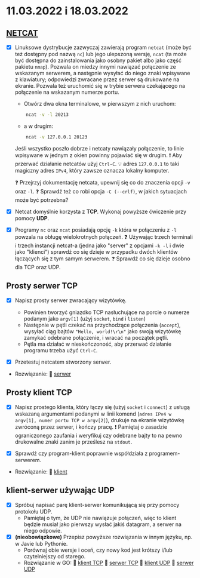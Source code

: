 # 11.03.2022 i 18.03.2022

## [NETCAT](https://docs.oracle.com/cd/E86824_01/html/E54763/netcat-1.html)

- [x] Linuksowe dystrybucje zazwyczaj zawierają program `netcat` (może być też dostępny pod nazwą `nc`) lub jego ulepszoną wersję, `ncat` (ta może być dostępna do zainstalowania jako osobny pakiet albo jako część pakietu `nmap`).
Pozwala on miedzy innymi nawiązać połączenie ze wskazanym serwerem, a następnie wysyłać do niego znaki wpisywane z klawiatury; odpowiedzi zwracane przez serwer są drukowane na ekranie.
Pozwala też uruchomić się w trybie serwera czekającego na połączenie na wskazanym numerze portu.

  - Otwórz dwa okna terminalowe, w pierwszym z nich uruchom:
  ```bash
      ncat -v -l 20213
  ```
  - a w drugim: 
  ```bash
      ncat -v 127.0.0.1 20123
  ```
    Jeśli wszystko poszło dobrze i netcaty nawiązały połączenie, to linie wpisywane w jednym z okien powinny pojawiać się w drugim. 
    :exclamation: Aby przerwać działanie netcatów użyj `Ctrl-C`. 
    :bulb: adres `127.0.0.1` to taki magiczny adres `IPv4`, który zawsze oznacza lokalny komputer.

    :question: Przejrzyj dokumentację netcata, upewnij się co do znaczenia opcji `-v` oraz `-l`.
    :question: Sprawdź też co robi opcja ``-C (--crlf)``, w jakich sytuacjach może być potrzebna?

- [x] Netcat domyślnie korzysta z **TCP**. Wykonaj powyższe ćwiczenie przy pomocy **UDP**.
- [x] Programy `nc` oraz `ncat` posiadają opcję `-k` która w połączeniu z `-l` powzala na obługę wielokrotnych połączeń.
    :question: Używając trzech terminali i trzech instancji netcat-a (jedna jako "server" z opcjami `-k -l` i dwie jako "klienci") sprawdź co się dzieje w przypadku dwóch klientów łączących się z tym samym serwerem.
    :question: Sprawdź co się dzieje osobno dla TCP oraz UDP.

## Prosty serwer TCP

- [x] Napisz prosty serwer zwracający wizytówkę.
    - Powinien tworzyć gniazdko TCP nasłuchujące na porcie o numerze podanym jako `argv[1]` (użyj `socket`, `bind` i `listen`)
    - Następnie w pętli czekać na przychodzące połączenia (`accept`), wysyłać ciąg bajtów ``"Hello, world!\r\n"`` jako swoją wizytówkę zamykać odebrane połączenie, i wracać na początek pętli.
    - Pętla ma działać w nieskończoność, aby przerwać działanie programu trzeba użyć `Ctrl-C`.

- [x] Przetestuj netcatem stworzony serwer.
    
- Rozwiązanie:
  :notebook: [serwer](C/server.c)

## Prosty klient TCP

- [x] Napisz prostego klienta, który łączy się (użyj `socket` i `connect`) z usługą wskazaną argumentami podanymi w linii komend (``adres IPv4 w argv[1], numer portu TCP w argv[2]``), drukuje na ekranie wizytówkę zwróconą przez serwer, i kończy pracę.
    :exclamation: Pamiętaj o zasadzie ograniczonego zaufania i weryfikuj czy odebrane bajty to na pewno drukowalne znaki zanim je prześlesz na `stdout`.

- [x] Sprawdź czy program-klient poprawnie współdziała z programem-serwerem.

- Rozwiązanie:
  :notebook: [klient](C/client.c)

## klient-serwer używając UDP

- [x] Spróbuj napisać parę klient-serwer komunikującą się przy pomocy protokołu UDP.
  - Pamiętaj o tym, że UDP nie nawiązuje połączeń, więc to klient będzie musiał jako pierwszy wysłać jakiś datagram, a serwer na niego odpowie.
- [x] **(nieobowiązkowe)** Przepisz powyższe rozwiązania w innym języku, np. w Javie lub Pythonie.
    - Porównaj obie wersje i oceń, czy nowy kod jest krótszy i/lub czytelniejszy od starego.
    - Rozwiązanie w GO:
        :notebook: [klient TCP](Go/client.go)
        :notebook: [serwer TCP](Go/server.go)
        :notebook: [klient UDP](Go/client_udp.go)
        :notebook: [serwer UDP](Go/server_udp.go)
